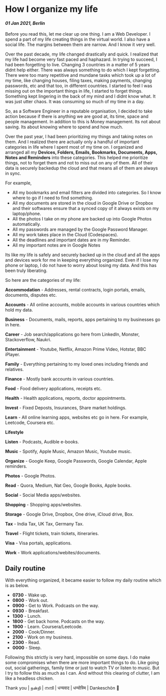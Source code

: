 # How I organize my life

#### *01 Jan 2021, Berlin*

Before you read this, let me clear up one thing. I am a Web Developer. I spend a part of my life creating things in the virtual world. I also have a social life. The margins between them are narrow. And I know it very well.

Over the past decade, my life changed drastically and quick. I realized that my life had become very fast paced and haphazard. In trying to succeed, I had been forgetting to live. Changing 3 countries in a matter of 5 years didnt help either. There was always something to do which I kept forgetting. There were too many repetitive and mundane tasks which took up a lot of my time, like changing houses, filing taxes, making payments, changing passwords, etc and that too, in different countries. I started to feel I was missing out on the important things in life, I started to forget things. Something kept lingering in the back of my mind and I didnt know what. It was just utter chaos. It was consuming so much of my time in a day.

So, as a Software Engineer in a reputable organisation, I decided to take action because if there is anything we are good at, its time, space and people management. In addition to this is Money management. Its not about saving. Its about knowing where to spend and how much.

Over the past year, I had been prioritizing my things and taking notes on them. And I realized there are actually only a handful of important categories in life where I spent most of my time on. I organized and arranged all my **Devices, Folders, Emails, Bookmarks, Documents, Apps, Notes and Reminders** into these categories. This helped me prioritize things, not to forget them and not to miss out on any of them. All of their data is securely backedup the cloud and that means all of them are always in sync.

For example,
- All my bookmarks and email filters are divided into categories. So I know where to go if I need to find something.
- All my documents are stored in the cloud in Google Drive or Dropbox and their softwares ensure that a synced copy of it always exists on my laptop/phone.
- All the photos I take on my phone are backed up into Google Photos automatically.
- All my passwords are managed by the Google Password Manager.
- All my work takes place in the Cloud (Codespaces).
- All the deadlines and important dates are in my Reminder.
- All my important notes are in Google Notes

Its like my life is safely and securely backed up in the cloud and all the apps and devices work for me in keeping everything organized. Even if I lose my phone or laptop, I do not have to worry about losing my data. And this has been truly liberating.

So here are the categories of my life:

**Accommodation** - Addresses, rental contracts, login portals, emails, documents, disputes etc.

**Accounts** - All online accounts, mobile accounts in various countries which hold my data.

**Business** - Documents, mails, reports, apps pertaining to my businesses go in here.

**Career** - Job search/applications go here from LinkedIn, Monster, Stackoverflow, Naukri.

**Entertainment** - Youtube, Netflix, Amazon Prime Video, Hotstar, BBC iPlayer.

**Family** - Everything pertaining to my loved ones including friends and relatives.

**Finance** - Mostly bank accounts in various countries.

**Food** - Food delivery applications, receipts etc.

**Health** - Health applications, reports, doctor appointments.

**Invest** - Fixed Deposts, Insurances, Share market holdings.

**Learn** - All online learning apps, websites etc go in here. For example, Leetcode, Coursera etc.

**Lifestyle**

**Listen** - Podcasts, Audible e-books.

**Music** - Spotify, Apple Music, Amazon Music, Youtube music.

**Organize** - Google Keep, Google Passwords, Google Calendar, Apple reminders.

**Photos** - Google Photos.

**Read** - Quora, Medium, Nat Geo, Google Books, Apple books.

**Social** - Social Media apps/websites.

**Shopping** - Shopping apps/websites.

**Storage** - Google Drive, Dropbox, One drive, iCloud drive, Box.

**Tax** - India Tax, UK Tax, Germany Tax.

**Travel** - Flight tickets, train tickets, itineraries.

**Visa** - Visa portals, applications.

**Work** - Work applications/webites/documents.

## Daily routine

With everything organized, it became easier to follow my daily routine which is as below.

- **0730** - Wake up.
- **0800** - Work out.
- **0900** - Get to Work. Podcasts on the way.
- **0930** - Breakfast.
- **1300** - Lunch.
- **1800** - Get back home. Podcasts on the way.
- **1900** - Learn. Coursera/Leetcode.
- **2000** - Cook/Dinner.
- **2100** - Work on my business.
- **2300** - Read.
- **0000** - Sleep.

Following this strictly is very hard, impossible on some days. I do make some compromises when there are more important things to do. Like going out, social gatherings, family time or just to watch TV or listen to music. But I try to follow this as much as I can. And without this clearing of clutter, I am like a headless chicken.

<span align='center'>Thank you | நன்றி | നന്ദി | धन्यवाद | धन्योस्मि | Dankeschön 🙏</span>
